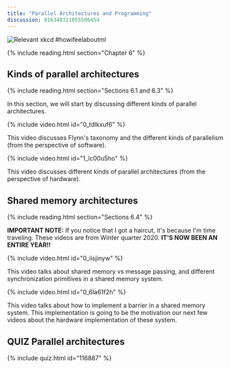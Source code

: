```yaml
---
title: "Parallel Architectures and Programming"
discussion: 816348321055506454
---
```


![Relevant xkcd](https://imgs.xkcd.com/comics/machine_learning.png)
#howifeelaboutml

{% include reading.html section="Chapter 6" %}

## Kinds of parallel architectures

{% include reading.html section="Sections 6.1 and 6.3" %}

In this section, we will start by discussing different kinds of parallel architectures.

{% include video.html id="0_tdlkxuf6" %}

This video discusses Flynn's taxonomy and the different kinds of parallelism (from the perspective of software).

{% include video.html id="1_lc00u5ho" %}

This video discusses different kinds of parallel architectures (from the perspective of hardware).

## Shared memory architectures

{% include reading.html section="Sections 6.4" %}

**IMPORTANT NOTE:** If you notice that I got a haircut, it's because I'm time traveling.
These videos are from Winter quarter 2020.
**IT'S NOW BEEN AN ENTIRE YEAR!!**

{% include video.html id="0_iisjinyw" %}

This video talks about shared memory vs message passing, and different synchronization primitives in a shared memory system.

{% include video.html id="0_6la61f2h" %}

This video talks about how to implement a barrier in a shared memory system.
This implementation is going to be the motivation our next few videos about the hardware implementation of these system.

## **QUIZ** Parallel architectures

{% include quiz.html id="116887" %}
